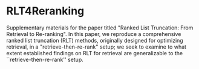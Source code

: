 # RLT4Reranking
Supplementary materials for the paper titled "Ranked List Truncation: From Retrieval to Re-ranking". In this paper, we reproduce a comprehensive ranked list truncation (RLT) methods, originally designed for optimizing retrieval, in a "retrieve-then-re-rank" setup; we seek to examine to what extent established findings on RLT for retrieval are generalizable to the ``retrieve-then-re-rank'' setup.